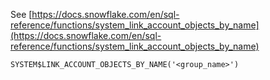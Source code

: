 See [https://docs.snowflake.com/en/sql-reference/functions/system_link_account_objects_by_name](https://docs.snowflake.com/en/sql-reference/functions/system_link_account_objects_by_name)
```
SYSTEM$LINK_ACCOUNT_OBJECTS_BY_NAME('<group_name>')
```
